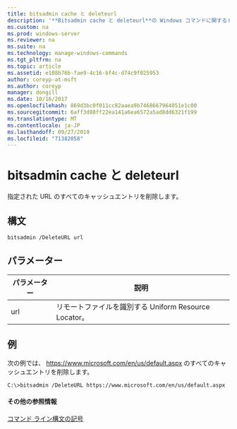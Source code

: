```yaml
---
title: bitsadmin cache と deleteurl
description: '**Bitsadmin cache と deleteurl**の Windows コマンドに関するトピックでは、指定された url のすべてのキャッシュエントリが削除されます。'
ms.custom: na
ms.prod: windows-server
ms.reviewer: na
ms.suite: na
ms.technology: manage-windows-commands
ms.tgt_pltfrm: na
ms.topic: article
ms.assetid: e108b76b-fae9-4c16-bf4c-d74c9f025953
author: coreyp-at-msft
ms.author: coreyp
manager: dongill
ms.date: 10/16/2017
ms.openlocfilehash: 869d3bc0f011cc82aaea9b7468667964051e1c00
ms.sourcegitcommit: 6aff3d88ff22ea141a6ea6572a5ad8dd6321f199
ms.translationtype: MT
ms.contentlocale: ja-JP
ms.lasthandoff: 09/27/2019
ms.locfileid: "71382058"
---
```

# <a name="bitsadmin-cache-and-deleteurl"></a>bitsadmin cache と deleteurl



指定された URL のすべてのキャッシュエントリを削除します。

## <a name="syntax"></a>構文

```
bitsadmin /DeleteURL url
```

## <a name="parameters"></a>パラメーター

|パラメーター|説明|
|---------|-----------|
|url|リモートファイルを識別する Uniform Resource Locator。|

## <a name="BKMK_examples"></a>例

次の例では、 https://www.microsoft.com/en/us/default.aspx のすべてのキャッシュエントリを削除します。
```
C:\>bitsadmin /DeleteURL https://www.microsoft.com/en/us/default.aspx 
```

#### <a name="additional-references"></a>その他の参照情報

[コマンド ライン構文の記号](command-line-syntax-key.md)